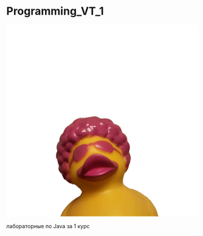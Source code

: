 # Programming_VT_1
![image](https://github.com/Doraaazzz/Programming_VT_1/blob/main/meow.gif)


лабораторные по Java за 1 курс
 
